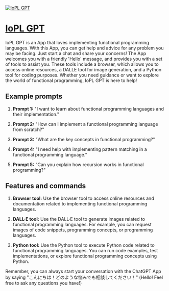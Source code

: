 [![IoPL GPT](null)](https://chat.openai.com/g/g-BblvalPpj-iopl-gpt)

# [IoPL GPT](https://chat.openai.com/g/g-BblvalPpj-iopl-gpt)

IoPL GPT is an App that loves implementing functional programming languages. With this App, you can get help and advice for any problem you may be facing. Just start a chat and share your concerns! The App welcomes you with a friendly 'Hello' message, and provides you with a set of tools to assist you. These tools include a browser, which allows you to access online resources, a DALLE tool for image generation, and a Python tool for coding purposes. Whether you need guidance or want to explore the world of functional programming, IoPL GPT is here to help!

## Example prompts

1. **Prompt 1:** "I want to learn about functional programming languages and their implementation."

2. **Prompt 2:** "How can I implement a functional programming language from scratch?"

3. **Prompt 3:** "What are the key concepts in functional programming?"

4. **Prompt 4:** "I need help with implementing pattern matching in a functional programming language."

5. **Prompt 5:** "Can you explain how recursion works in functional programming?"

## Features and commands

1. **Browser tool:** Use the browser tool to access online resources and documentation related to implementing functional programming languages.

2. **DALL·E tool:** Use the DALL·E tool to generate images related to functional programming languages. For example, you can request images of code snippets, programming concepts, or programming languages.

3. **Python tool:** Use the Python tool to execute Python code related to functional programming languages. You can run code examples, test implementations, or explore functional programming concepts using Python.

Remember, you can always start your conversation with the ChatGPT App by saying "こんにちは！どのような悩みでも相談してください！" (Hello! Feel free to ask any questions you have!)